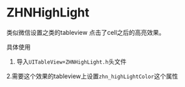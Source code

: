 # ZHNHighLight
类似微信设置之类的tableview 点击了cell之后的高亮效果。

具体使用

1. 导入`UITableView+ZHNHighLight.h`头文件


2.需要这个效果的tableview上设置`zhn_highLightColor`这个属性
